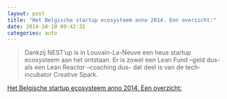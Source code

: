 ```yaml
---
layout: post
title: "Het Belgische startup ecosysteem anno 2014. Een overzicht:"
date: 2014-10-10 09:42:32
categories: auto
---
```


> Dankzij NEST’up is in Louvain-La-Neuve een heus startup ecosysteem aan het ontstaan. Er is zowel een Lean Fund –geld dus- als een Lean Reactor –coaching dus- dat deel is van de tech-incubator Creative Spark.

 <!-- --> 

[Het Belgische startup ecosysteem anno 2014. Een overzicht:](http://www.bloovi.be/nieuws/detail/het-belgische-startup-ecosysteem-anno-2014-een-overzicht)